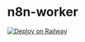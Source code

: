 # n8n-worker
[![Deploy on Railway](https://railway.app/button.svg)](https://railway.app/template/EfkjX2?referralCode=lJoDnn)
 



